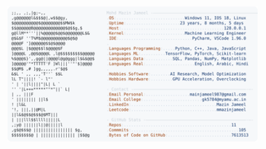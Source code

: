 <picture>
  <source srcset="https://raw.githubusercontent.com/mmazinjameel/mmazinjameel/main/dark_mode.svg?v=1752171333" media="(prefers-color-scheme: dark)">
  <img src="https://raw.githubusercontent.com/mmazinjameel/mmazinjameel/main/light_mode.svg?v=1752171333">
</picture>
